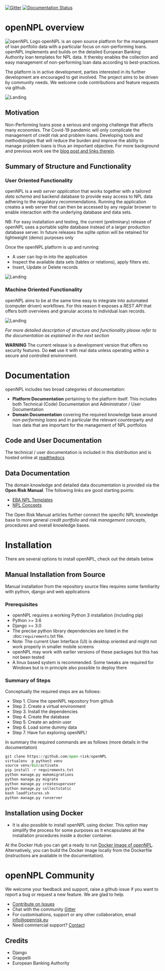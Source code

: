 [![Gitter](https://badges.gitter.im/open-risk/openNPL.svg)](https://gitter.im/open-risk/openNPL?utm_source=badge&utm_medium=badge&utm_campaign=pr-badge)
[![Documentation Status](https://readthedocs.org/projects/opennpl/badge/?version=latest)](https://opennpl.readthedocs.io/en/latest/?badge=latest)

# openNPL overview
![openNPL Logo](/docs/source/opennpl-logo.png) openNPL is an open source platform for the management of loan portfolio data with a particular focus on non-performing loans. openNPL implements and builds on the detailed European Banking Authority loan templates for NPL data. It thereby enables the collection and easy management of non-performing loan data according to best-practices. 

The platform is in active development, parties interested in its further development are encouraged to get involved. The project aims to be driven by community needs. We welcome code contributions and feature requests via github.

![Landing](/docs/source/screenshots/landing.png)


## Motivation
Non-Performing loans pose a serious and ongoing challenge that affects many economies. The Covid-19 pandemic will only complicate the management of credit risk and problem loans. Developing tools and methodologies that will reduce the burden and improve the ability to manage problem loans is thus an important objective. For more background and previous work see the [blog post and links therein](https://www.openriskmanagement.com/opennpl-open-source-npl-platform-first-release/).

## Summary of Structure and Functionality

### User Oriented Functionality
openNPL is a *web server application* that works together with a tailored *data schema* and backend database to provide easy access to NPL data adhering to the regulatory recommendations. Running the application creates a web server that can then be accessed by any regular browser to enable interaction with the underlying database and data sets. 

NB: For easy installation and testing, the current (preliminary) release of openNPL uses a portable sqlite database instead of a larger production database server. In future releases the sqlite option will be retained for lightweight (demo) purposes only  

Once the openNPL platform is up and running:

* A user can log-in into the application
* Inspect the available data sets (tables or relations), apply filters etc.
* Insert, Update or Delete records

![Landing](/docs/source/screenshots/filter.png)

### Machine Oriented Functionality
openNPL aims to be at the same time easy to integrate into automated (computer driven) workflows. For this reason it exposes a *REST API* that offers both overviews and granular access to individual loan records.

![Landing](/docs/source/API.png)

*For more detailed description of structure and functionality please refer to the documentation as explained in the next section* 

**WARNING**
The current release is a development version that offers no security features. Do **not** use it with real data unless operating within a secure and controlled environment.

# Documentation
openNPL includes two broad categories of documentation:
* **Platform Documentation** pertaining to the platform itself. This includes both Technical (Code) Documentation
 and Administrator / User Documentation
* **Domain Documentation** covering the required knowledge base around *non-performing loans* and in 
particular the relevant counterparty and loan data that are important for the management of NPL portfolios

## Code and User Documentation
The technical / user documentation is included in this distribution and is hosted online at [readthedocs](http://opennpl.readthedocs.io) 

## Data Documentation
The domain knowledge and detailed data documentation is provided via the **Open Risk Manual**. The following links are good starting points:

* [EBA NPL Templates](https://www.openriskmanual.org/wiki/EBA_NPL_Template)
* [NPL Concepts](https://www.openriskmanual.org/wiki/Category:NPL)

The Open Risk Manual articles further connect the specific NPL knowledge base to more general *credit portfolio* and *risk management* concepts, procedures and overall knowledge bases.

# Installation 
There are several options to install openNPL, check out the details below

## Manual Installation from Source 
Manual installation from the repository source files requires some familiarity with python, django and web applications

### Prerequisites
- openNPL requires a working Python 3 installation (including pip)
- Python >= 3.6
- Django >= 3.0
- The precise python library dependencies are listed in the :doc:`requirements`.txt file.
- Note: The current User Interface (UI) is desktop oriented and might not work properly in smaller mobile screens
- openNPL may work with earlier versions of these packages but this has not been tested
- A linux based system is recommended. Some tweaks are required for Windows but is in principle also possible to deploy there

### Summary of Steps
Conceptually the required steps are as follows:
* Step 1. Clone the openNPL repository from github
* Step 2. Create a virtual environment
* Step 3. Install the dependencies
* Step 4. Create the database
* Step 5. Create an admin user
* Step 6. Load some dummy data
* Step 7. Have fun exploring openNPL!

In summary the required commands are as follows (more details in the documentation)
``` python
git clone https://github.com/open-risk/openNPL
virtualenv -p python3 venv
source venv/bin/activate
pip install -r requirements.txt
python manage.py makemigrations
python manage.py migrate
python manage.py createsuperuser
python manage.py collectstatic
bash loadfixtures.sh
python manage.py runserver
```

## Installation using Docker

* It is also possible to install openNPL using docker. This option may simplify the process for some purposes as it encapsulates all the installation procedures inside a docker container. 
  
At the Docker Hub you can get a ready to run [Docker Image of openNPL](https://hub.docker.com/repository/docker/openrisk/opennpl_web). Alternatively, you can build the Docker image locally from the Dockerfile (instructions are available in the documentation).

# openNPL Community
We welcome your feedback and support, raise a github issue if you want to report a bug or request a new feature. We are glad to help.

- [Contribute on Issues](<https://github.com/open-risk/openNPL/issues>)
- Chat with the community [Gitter](<https://gitter.im/open-risk/Lobby>)
- For customisations, support or any other collaboration, email <info@openrisk.eu>
- Need commercial support? [Contact](https://www.openriskmanagement.com/contact/)

## Credits
* Django
* Grappelli
* European Banking Authority
